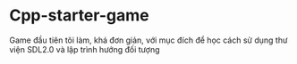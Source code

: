 # Cpp-starter-game
Game đầu tiên tôi làm, khá đơn giản, với mục đích để học cách sử dụng thư viện SDL2.0 và lập trình hướng đối tượng
